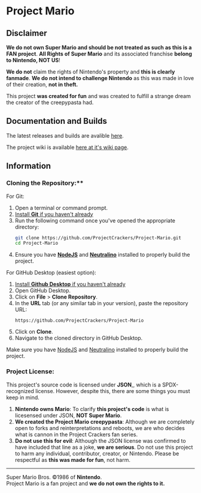 # Project Mario

## Disclaimer
**We do not own Super Mario and should be not treated as such as this is a FAN project**. **All Rights of Super Mario** and its associated franchise **belong to Nintendo, NOT US**!

**We do not** claim the rights of Nintendo's property and **this is clearly fanmade**. **We do not intend to challenge Nintendo** as this was made in love of their creation, **not in theft.**

This project **was created for fun** and was created to fulfill a strange dream the creator of the creepypasta had.

## Documentation and Builds

The latest releases and builds are avalible [here](https://github.com/ProjectCrackers/Project-Mario/releases/).

The project wiki is available [here at it's wiki page](https://github.com/ProjectCrackers/Project-Mario/wiki).

## Information

### Cloning the Repository:**

For Git:
1. Open a terminal or command prompt.
2. [Install **Git** if you haven't already](https://git-scm.com/downloads)
3. Run the following command once you've opened the appropriate directory:
   ```bash
   git clone https://github.com/ProjectCrackers/Project-Mario.git
   cd Project-Mario
   ```
4. Ensure you have [**NodeJS**](https://nodejs.org/) and [**Neutralino**](https://neutralino.js.org/) installed to properly build the project.

For GitHub Desktop (easiest option):
1. [Install **Github Desktop** if you haven't already](https://github.com/apps/desktop)
2. Open GitHub Desktop.
3. Click on **File** > **Clone Repository**.
4. In the **URL** tab (or any similar tab in your version), paste the repository URL:
   ```
   https://github.com/ProjectCrackers/Project-Mario
   ```
5. Click on **Clone**.
6. Navigate to the cloned directory in GitHub Desktop.

Make sure you have [NodeJS](https://nodejs.org/) and [Neutralino](https://neutralino.js.org/) installed to properly build the project.

### Project License:

This project's source code is licensed under **JSON**,, which is a SPDX-recognized license. However, despite this, there are some things you must keep in mind.
1. **Nintendo owns Mario**: To clarify **this project's code** is what is licesensed under JSON, **NOT Super Mario**.
2. **We created the Project Mario creepypasta**: Although we are completely open to forks and reinterpretations and reboots, we are who decides what is cannon in the Project Crackers fan series.
3. **Do not use this for evil**: Although the JSON license was confirmed to have included that line as a joke, **we are serious**. Do not use this project to harm any individual, contributor, creator, or Nintendo. Please be respectful as **this was made for fun**, not harm.


---

Super Mario Bros. ©1986 of **Nintendo**.<br>
Project Mario is a fan project and **we do not own the rights to it.**
